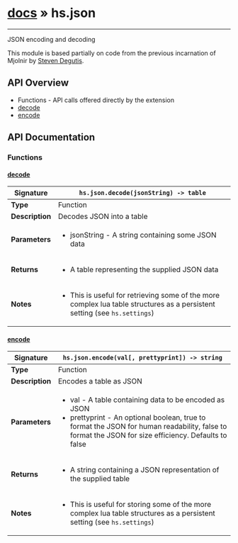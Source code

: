 # [docs](index.md) » hs.json
---

JSON encoding and decoding

This module is based partially on code from the previous incarnation of Mjolnir by [Steven Degutis](https://github.com/sdegutis/).


## API Overview
* Functions - API calls offered directly by the extension
 * [decode](#decode)
 * [encode](#encode)

## API Documentation

### Functions

#### [decode](#decode)
| <span style="text-align: left;">**Signature**</span> | <span style="text-align: left;">`hs.json.decode(jsonString) -> table` </span>                                                |
| -----------------------------------------------------|---------------------------------------------------------------------------------------------------------|
| **Type**                                             | Function                                                                                         |
| **Description**                                      | Decodes JSON into a table                                                                                         |
| **Parameters**                                       | <ul><li>jsonString - A string containing some JSON data</li></ul> |
| **Returns**                                          | <ul><li>A table representing the supplied JSON data</li></ul>          |
| **Notes**                                            | <ul><li>This is useful for retrieving some of the more complex lua table structures as a persistent setting (see `hs.settings`)</li></ul>                |

#### [encode](#encode)
| <span style="text-align: left;">**Signature**</span> | <span style="text-align: left;">`hs.json.encode(val[, prettyprint]) -> string` </span>                                                |
| -----------------------------------------------------|---------------------------------------------------------------------------------------------------------|
| **Type**                                             | Function                                                                                         |
| **Description**                                      | Encodes a table as JSON                                                                                         |
| **Parameters**                                       | <ul><li>val - A table containing data to be encoded as JSON</li><li>prettyprint - An optional boolean, true to format the JSON for human readability, false to format the JSON for size efficiency. Defaults to false</li></ul> |
| **Returns**                                          | <ul><li>A string containing a JSON representation of the supplied table</li></ul>          |
| **Notes**                                            | <ul><li>This is useful for storing some of the more complex lua table structures as a persistent setting (see `hs.settings`)</li></ul>                |

